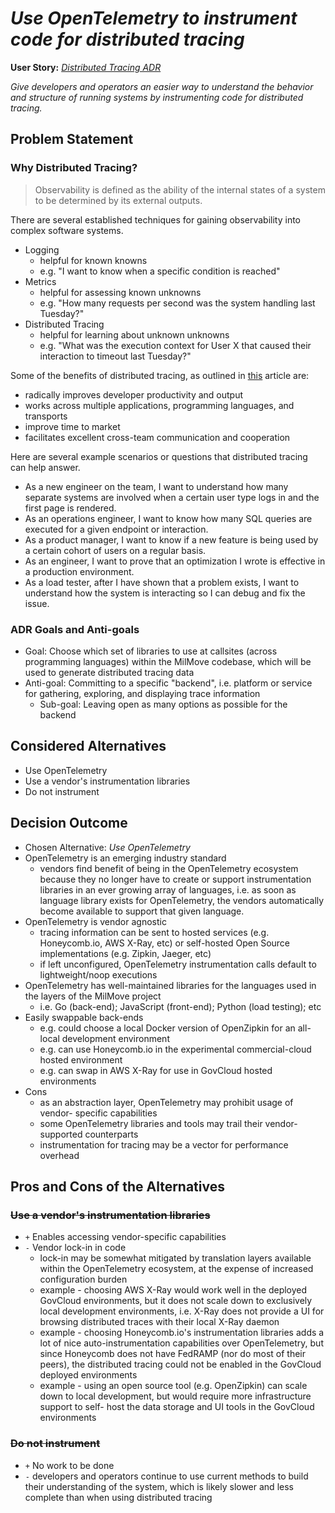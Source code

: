 # _Use OpenTelemetry to instrument code for distributed tracing_

**User Story:** _[Distributed Tracing ADR](https://dp3.atlassian.net/browse/MB-8053)_

_Give developers and operators an easier way to understand the behavior and
structure of running systems by instrumenting code for distributed tracing._

## Problem Statement

### Why Distributed Tracing?

> Observability is defined as the ability of the internal states of a system to
be determined by its external outputs.

There are several established techniques for gaining observability into complex
software systems.

* Logging
  * helpful for known knowns
  * e.g. "I want to know when a specific condition is reached"
* Metrics
  * helpful for assessing known unknowns
  * e.g. "How many requests per second was the system handling last Tuesday?"
* Distributed Tracing
  * helpful for learning about unknown unknowns
  * e.g. "What was the execution context for User X that caused their
  interaction to timeout last Tuesday?"

Some of the benefits of distributed tracing, as outlined in
[this](https://petabridge.com/blog/why-use-distributed-tracing/) article are:

* radically improves developer productivity and output
* works across multiple applications, programming languages, and transports
* improve time to market
* facilitates excellent cross-team communication and cooperation

Here are several example scenarios or questions that distributed tracing can
help answer.

* As a new engineer on the team, I want to understand how many separate systems
are involved when a certain user type logs in and the first page is rendered.
* As an operations engineer, I want to know how many SQL queries are executed
for a given endpoint or interaction.
* As a product manager, I want to know if a new feature is being used by a
certain cohort of users on a regular basis.
* As an engineer, I want to prove that an optimization I wrote is effective
in a production environment.
* As a load tester, after I have shown that a problem exists, I want to
understand how the system is interacting so I can debug and fix the issue.

### ADR Goals and Anti-goals

* Goal: Choose which set of libraries to use at callsites (across programming
languages) within the MilMove codebase, which will be used to generate
distributed tracing data
* Anti-goal: Committing to a specific "backend", i.e. platform or service for
gathering, exploring, and displaying trace information
  * Sub-goal: Leaving open as many options as possible for the backend

## Considered Alternatives

* Use OpenTelemetry
* Use a vendor's instrumentation libraries
* Do not instrument

## Decision Outcome

* Chosen Alternative: _Use OpenTelemetry_
* OpenTelemetry is an emerging industry standard
  * vendors find benefit of being in the OpenTelemetry ecosystem because they
  no longer have to create or support instrumentation libraries in an ever
  growing array of languages, i.e. as soon as language library exists for
  OpenTelemetry, the vendors automatically become available to support that
  given language.
* OpenTelemetry is vendor agnostic
  * tracing information can be sent to hosted services (e.g. Honeycomb.io, AWS
  X-Ray, etc) or self-hosted Open Source implementations (e.g. Zipkin, Jaeger,
  etc)
  * if left unconfigured, OpenTelemetry instrumentation calls default to
  lightweight/noop executions
* OpenTelemetry has well-maintained libraries for the languages used in the
layers of the MilMove project
  * i.e. Go (back-end); JavaScript (front-end); Python (load testing); etc
* Easily swappable back-ends
  * e.g. could choose a local Docker version of OpenZipkin for an all-local
  development environment
  * e.g. can use Honeycomb.io in the experimental commercial-cloud hosted
  environment
  * e.g. can swap in AWS X-Ray for use in GovCloud hosted environments
* Cons
  * as an abstraction layer, OpenTelemetry may prohibit usage of vendor-
  specific capabilities
  * some OpenTelemetry libraries and tools may trail their vendor-supported
  counterparts
  * instrumentation for tracing may be a vector for performance overhead

## Pros and Cons of the Alternatives

### ~~Use a vendor's instrumentation libraries~~

* `+` Enables accessing vendor-specific capabilities
* `-` Vendor lock-in in code
  * lock-in may be somewhat mitigated by translation layers available within
  the OpenTelemetry ecosystem, at the expense of increased configuration burden
  * example - choosing AWS X-Ray would work well in the deployed GovCloud
  environments, but it does not scale down to exclusively local development
  environments, i.e. X-Ray does not provide a UI for browsing distributed
  traces with their local X-Ray daemon
  * example - choosing Honeycomb.io's instrumentation libraries adds a lot of
  nice auto-instrumentation capabilities over OpenTelemetry, but since
  Honeycomb does not have FedRAMP (nor do most of their peers), the distributed
  tracing could not be enabled in the GovCloud deployed environments
  * example - using an open source tool (e.g. OpenZipkin) can scale down to
  local development, but would require more infrastructure support to self-
  host the data storage and UI tools in the GovCloud environments

### ~~Do not instrument~~

* `+` No work to be done
* `-` developers and operators continue to use current methods to build their
understanding of the system, which is likely slower and less complete than when
using distributed tracing

